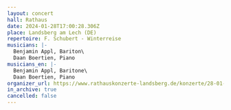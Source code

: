 ```yaml
---
layout: concert
hall: Rathaus
date: 2024-01-28T17:00:28.306Z
place: Landsberg am Lech (DE)
repertoire: F. Schubert - Winterreise
musicians: |-
  Benjamin Appl, Bariton\
  Daan Boertien, Piano
musicians_en: |-
  Benjamin Appl, Baritone\
  Daan Boertien, Piano
organizer_url: https://www.rathauskonzerte-landsberg.de/konzerte/28-01-2024-appl-boertien/
in_archive: true
cancelled: false
---
```

